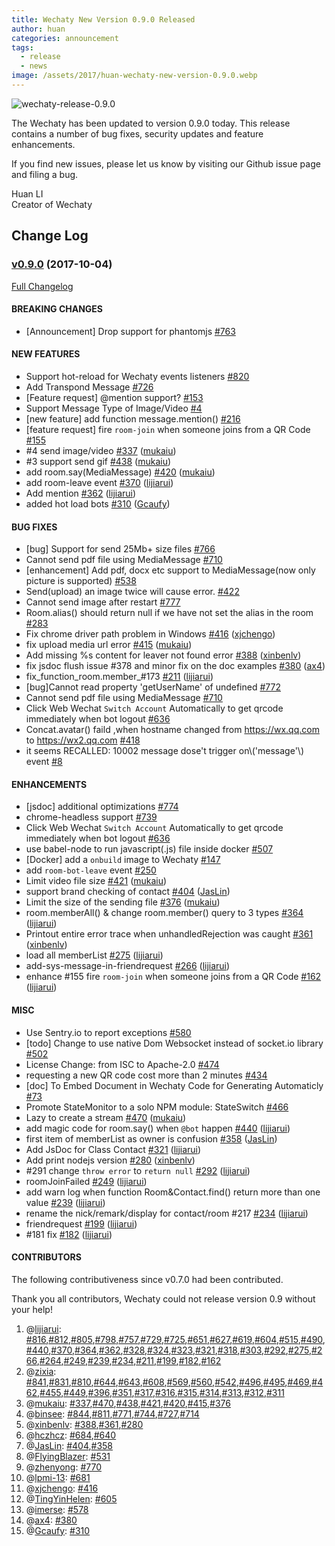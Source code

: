 ```yaml
---
title: Wechaty New Version 0.9.0 Released
author: huan
categories: announcement
tags:
  - release
  - news
image: /assets/2017/huan-wechaty-new-version-0.9.0.webp
---
```


![wechaty-release-0.9.0][wechaty-release-0.9.0]

The Wechaty has been updated to version 0.9.0 today. This release contains a number of bug fixes, security updates and feature enhancements.

If you find new issues, please let us know by visiting our Github issue page and filing a bug.

Huan LI  
Creator of Wechaty

## Change Log

### [v0.9.0](https://github.com/wechaty/wechaty/tree/v0.9.0) (2017-10-04)

[Full Changelog](https://github.com/wechaty/wechaty/compare/v0.8.2...v0.9.0)

#### BREAKING CHANGES

- \[Announcement\] Drop support for phantomjs [\#763](https://github.com/wechaty/wechaty/issues/763)

#### NEW FEATURES

- Support hot-reload for Wechaty events listeners [\#820](https://github.com/wechaty/wechaty/issues/820)
- Add Transpond Message [\#726](https://github.com/wechaty/wechaty/issues/726)
- \[Feature request\] @mention support? [\#153](https://github.com/wechaty/wechaty/issues/153)
- Support Message Type of Image/Video  [\#4](https://github.com/wechaty/wechaty/issues/4)
- \[new feature\] add function message.mention\(\) [\#216](https://github.com/wechaty/wechaty/issues/216)
- \[feature request\] fire `room-join` when someone joins from a QR Code [\#155](https://github.com/wechaty/wechaty/issues/155)
- \#4 send image/video [\#337](https://github.com/wechaty/wechaty/pull/337) ([mukaiu](https://github.com/mukaiu))
- \#3 support send gif [\#438](https://github.com/wechaty/wechaty/pull/438) ([mukaiu](https://github.com/mukaiu))
- add room.say\(MediaMessage\) [\#420](https://github.com/wechaty/wechaty/pull/420) ([mukaiu](https://github.com/mukaiu))
- add room-leave event [\#370](https://github.com/wechaty/wechaty/pull/370) ([lijiarui](https://github.com/lijiarui))
- Add mention [\#362](https://github.com/wechaty/wechaty/pull/362) ([lijiarui](https://github.com/lijiarui))
- added hot load bots [\#310](https://github.com/wechaty/wechaty/pull/310) ([Gcaufy](https://github.com/Gcaufy))

#### BUG FIXES

- \[bug\] Support for send 25Mb+ size files [\#766](https://github.com/wechaty/wechaty/issues/766)
- Cannot send pdf file using MediaMessage [\#710](https://github.com/wechaty/wechaty/issues/710)
- \[enhancement\] Add pdf, docx etc support to MediaMessage\(now only picture is supported\) [\#538](https://github.com/wechaty/wechaty/issues/538)
- Send\(upload\) an image twice will cause error. [\#422](https://github.com/wechaty/wechaty/issues/422)
- Cannot send image after restart [\#777](https://github.com/wechaty/wechaty/issues/777)
- Room.alias\(\) should return null if we have not set the alias in the room  [\#283](https://github.com/wechaty/wechaty/issues/283)
- Fix chrome driver path problem in Windows [\#416](https://github.com/wechaty/wechaty/pull/416) ([xjchengo](https://github.com/xjchengo))
- fix upload media url error [\#415](https://github.com/wechaty/wechaty/pull/415) ([mukaiu](https://github.com/mukaiu))
- Add missing %s content for leaver not found error [\#388](https://github.com/wechaty/wechaty/pull/388) ([xinbenlv](https://github.com/xinbenlv))
- fix jsdoc flush issue \#378 and minor fix on the doc examples [\#380](https://github.com/wechaty/wechaty/pull/380) ([ax4](https://github.com/ax4))
- fix\_function\_room.member\_\#173 [\#211](https://github.com/wechaty/wechaty/pull/211) ([lijiarui](https://github.com/lijiarui))
- \[bug\]Cannot read property 'getUserName' of undefined [\#772](https://github.com/wechaty/wechaty/issues/772)
- Cannot send pdf file using MediaMessage [\#710](https://github.com/wechaty/wechaty/issues/710)
- Click Web Wechat `Switch Account` Automatically to get qrcode immediately when bot logout [\#636](https://github.com/wechaty/wechaty/issues/636)
- Concat.avatar\(\)  faild ,when hostname changed from <https://wx.qq.com> to <https://wx2.qq.com> [\#418](https://github.com/wechaty/wechaty/issues/418)
- it seems RECALLED: 10002 message dose't trigger on\\('message'\\) event [\#8](https://github.com/wechaty/wechaty/issues/8)

#### ENHANCEMENTS

- \[jsdoc\] additional optimizations [\#774](https://github.com/wechaty/wechaty/issues/774)
- chrome-headless support [\#739](https://github.com/wechaty/wechaty/issues/739)
- Click Web Wechat `Switch Account` Automatically to get qrcode immediately when bot logout [\#636](https://github.com/wechaty/wechaty/issues/636)
- use babel-node to run javascript\(.js\) file inside docker [\#507](https://github.com/wechaty/wechaty/issues/507)
- \[Docker\] add a `onbuild` image to Wechaty [\#147](https://github.com/wechaty/wechaty/issues/147)
- add `room-bot-leave` event [\#250](https://github.com/wechaty/wechaty/issues/250)
- Limit video file size [\#421](https://github.com/wechaty/wechaty/pull/421) ([mukaiu](https://github.com/mukaiu))
- support brand checking of contact  [\#404](https://github.com/wechaty/wechaty/pull/404) ([JasLin](https://github.com/JasLin))
- Limit the size of the sending file [\#376](https://github.com/wechaty/wechaty/pull/376) ([mukaiu](https://github.com/mukaiu))
- room.memberAll\(\) & change room.member\(\) query to 3 types [\#364](https://github.com/wechaty/wechaty/pull/364) ([lijiarui](https://github.com/lijiarui))
- Printout entire error trace when unhandledRejection was caught [\#361](https://github.com/wechaty/wechaty/pull/361) ([xinbenlv](https://github.com/xinbenlv))
- load all memberList [\#275](https://github.com/wechaty/wechaty/pull/275) ([lijiarui](https://github.com/lijiarui))
- add-sys-message-in-friendrequest [\#266](https://github.com/wechaty/wechaty/pull/266) ([lijiarui](https://github.com/lijiarui))
- enhance \#155 fire `room-join` when someone joins from a QR Code [\#162](https://github.com/wechaty/wechaty/pull/162) ([lijiarui](https://github.com/lijiarui))

#### MISC

- Use Sentry.io to report exceptions [\#580](https://github.com/wechaty/wechaty/issues/580)
- \[todo\] Change to use native Dom Websocket instead of socket.io library [\#502](https://github.com/wechaty/wechaty/issues/502)
- License Change: from ISC to Apache-2.0 [\#474](https://github.com/wechaty/wechaty/issues/474)
- requesting a new QR code cost more than 2 minutes [\#434](https://github.com/wechaty/wechaty/issues/434)
- \[doc\] To Embed Document in Wechaty Code for Generating Automaticly [\#73](https://github.com/wechaty/wechaty/issues/73)
- Promote StateMonitor to a solo NPM module: StateSwitch [\#466](https://github.com/wechaty/wechaty/issues/466)
- Lazy to create a stream [\#470](https://github.com/wechaty/wechaty/pull/470) ([mukaiu](https://github.com/mukaiu))
- add magic code for room.say\(\)  when `@bot` happen [\#440](https://github.com/wechaty/wechaty/pull/440) ([lijiarui](https://github.com/lijiarui))
- first item of memberList as owner is confusion [\#358](https://github.com/wechaty/wechaty/pull/358) ([JasLin](https://github.com/JasLin))
- Add JsDoc for Class Contact [\#321](https://github.com/wechaty/wechaty/pull/321) ([lijiarui](https://github.com/lijiarui))
- Add print nodejs version [\#280](https://github.com/wechaty/wechaty/pull/280) ([xinbenlv](https://github.com/xinbenlv))
- \#291 change `throw error` to `return null` [\#292](https://github.com/wechaty/wechaty/pull/292) ([lijiarui](https://github.com/lijiarui))
- roomJoinFailed [\#249](https://github.com/wechaty/wechaty/pull/249) ([lijiarui](https://github.com/lijiarui))
- add warn log when function Room&Contact.find\(\) return more than one value [\#239](https://github.com/wechaty/wechaty/pull/239) ([lijiarui](https://github.com/lijiarui))
- rename the nick/remark/display for contact/room \#217 [\#234](https://github.com/wechaty/wechaty/pull/234) ([lijiarui](https://github.com/lijiarui))
- friendrequest [\#199](https://github.com/wechaty/wechaty/pull/199) ([lijiarui](https://github.com/lijiarui))
- \#181 fix [\#182](https://github.com/wechaty/wechaty/pull/182) ([lijiarui](https://github.com/lijiarui))

#### CONTRIBUTORS

The following contributiveness since v0.7.0 had been contributed.

Thank you all contributors, Wechaty could not release version 0.9 without your help!

1. @[lijiarui](https://github.com/lijiarui): [\#816](https://github.com/wechaty/wechaty/pull/816),[\#812](https://github.com/wechaty/wechaty/pull/812),[\#805](https://github.com/wechaty/wechaty/pull/805),[\#798](https://github.com/wechaty/wechaty/pull/798),[\#757](https://github.com/wechaty/wechaty/pull/757),[\#729](https://github.com/wechaty/wechaty/pull/729),[\#725](https://github.com/wechaty/wechaty/pull/725),[\#651](https://github.com/wechaty/wechaty/pull/651),[\#627](https://github.com/wechaty/wechaty/pull/627),[\#619](https://github.com/wechaty/wechaty/pull/619),[\#604](https://github.com/wechaty/wechaty/pull/604),[\#515](https://github.com/wechaty/wechaty/pull/515),[\#490](https://github.com/wechaty/wechaty/pull/490),[\#440](https://github.com/wechaty/wechaty/pull/440),[\#370](https://github.com/wechaty/wechaty/pull/370),[\#364](https://github.com/wechaty/wechaty/pull/364),[\#362](https://github.com/wechaty/wechaty/pull/362),[\#328](https://github.com/wechaty/wechaty/pull/328),[\#324](https://github.com/wechaty/wechaty/pull/324),[\#323](https://github.com/wechaty/wechaty/pull/323),[\#321](https://github.com/wechaty/wechaty/pull/321),[\#318](https://github.com/wechaty/wechaty/pull/318),[\#303](https://github.com/wechaty/wechaty/pull/303),[\#292](https://github.com/wechaty/wechaty/pull/292),[\#275](https://github.com/wechaty/wechaty/pull/275),[\#266](https://github.com/wechaty/wechaty/pull/266),[\#264](https://github.com/wechaty/wechaty/pull/264),[\#249](https://github.com/wechaty/wechaty/pull/249),[\#239](https://github.com/wechaty/wechaty/pull/239),[\#234](https://github.com/wechaty/wechaty/pull/234),[\#211](https://github.com/wechaty/wechaty/pull/211),[\#199](https://github.com/wechaty/wechaty/pull/199),[\#182](https://github.com/wechaty/wechaty/pull/182),[\#162](https://github.com/wechaty/wechaty/pull/162)
1. @[zixia](https://github.com/huan): [\#841](https://github.com/wechaty/wechaty/pull/841),[\#831](https://github.com/wechaty/wechaty/pull/831),[\#810](https://github.com/wechaty/wechaty/pull/810),[\#644](https://github.com/wechaty/wechaty/pull/644),[\#643](https://github.com/wechaty/wechaty/pull/643),[\#608](https://github.com/wechaty/wechaty/pull/608),[\#569](https://github.com/wechaty/wechaty/pull/569),[\#560](https://github.com/wechaty/wechaty/pull/560),[\#542](https://github.com/wechaty/wechaty/pull/542),[\#496](https://github.com/wechaty/wechaty/pull/496),[\#495](https://github.com/wechaty/wechaty/pull/495),[\#469](https://github.com/wechaty/wechaty/pull/469),[\#462](https://github.com/wechaty/wechaty/pull/462),[\#455](https://github.com/wechaty/wechaty/pull/455),[\#449](https://github.com/wechaty/wechaty/pull/449),[\#396](https://github.com/wechaty/wechaty/pull/396),[\#351](https://github.com/wechaty/wechaty/pull/351),[\#317](https://github.com/wechaty/wechaty/pull/317),[\#316](https://github.com/wechaty/wechaty/pull/316),[\#315](https://github.com/wechaty/wechaty/pull/315),[\#314](https://github.com/wechaty/wechaty/pull/314),[\#313](https://github.com/wechaty/wechaty/pull/313),[\#312](https://github.com/wechaty/wechaty/pull/312),[\#311](https://github.com/wechaty/wechaty/pull/311)
1. @[mukaiu](https://github.com/mukaiu): [\#337](https://github.com/wechaty/wechaty/pull/337),[\#470](https://github.com/wechaty/wechaty/pull/470),[\#438](https://github.com/wechaty/wechaty/pull/438),[\#421](https://github.com/wechaty/wechaty/pull/421),[\#420](https://github.com/wechaty/wechaty/pull/420),[\#415](https://github.com/wechaty/wechaty/pull/415),[\#376](https://github.com/wechaty/wechaty/pull/376)
1. @[binsee](https://github.com/binsee): [\#844](https://github.com/wechaty/wechaty/pull/844),[\#811](https://github.com/wechaty/wechaty/pull/811),[\#771](https://github.com/wechaty/wechaty/pull/771),[\#744](https://github.com/wechaty/wechaty/pull/744),[\#727](https://github.com/wechaty/wechaty/pull/727),[\#714](https://github.com/wechaty/wechaty/pull/714)
1. @[xinbenlv](https://github.com/xinbenlv): [\#388](https://github.com/wechaty/wechaty/pull/388),[\#361](https://github.com/wechaty/wechaty/pull/361),[\#280](https://github.com/wechaty/wechaty/pull/280)
1. @[hczhcz](https://github.com/hczhcz): [\#684](https://github.com/wechaty/wechaty/pull/684),[\#640](https://github.com/wechaty/wechaty/pull/640)
1. @[JasLin](https://github.com/JasLin): [\#404](https://github.com/wechaty/wechaty/pull/404),[\#358](https://github.com/wechaty/wechaty/pull/358)
1. @[FlyingBlazer](https://github.com/FlyingBlazer): [\#531](https://github.com/wechaty/wechaty/pull/531)
1. @[zhenyong](https://github.com/zhenyong): [\#770](https://github.com/wechaty/wechaty/pull/770)
1. @[lpmi-13](https://github.com/lpmi-13): [\#681](https://github.com/wechaty/wechaty/pull/681)
1. @[xjchengo](https://github.com/xjchengo): [\#416](https://github.com/wechaty/wechaty/pull/416)
1. @[TingYinHelen](https://github.com/TingYinHelen): [\#605](https://github.com/wechaty/wechaty/pull/605)
1. @[imerse](https://github.com/imerse): [\#578](https://github.com/wechaty/wechaty/pull/578)
1. @[ax4](https://github.com/ax4): [\#380](https://github.com/wechaty/wechaty/pull/380)
1. @[Gcaufy](https://github.com/Gcaufy): [\#310](https://github.com/wechaty/wechaty/pull/310)

[wechaty-release-0.9.0]: /assets/2017/huan-wechaty-new-version-0.9.0.webp
